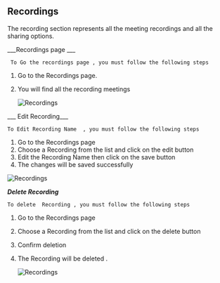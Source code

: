 ## Recordings

The recording section represents all the meeting recordings and all the sharing options.

___Recordings page ___

` To Go the recordings page , you must follow the following steps`

1. Go to the Recordings page.
2. You will find all the recording meetings

   ![Recordings](/img/save_recordings.png)

___ Edit Recording___

`To Edit Recording Name  , you must follow the following steps`

1. Go to the Recordings page
2. Choose a Recording from the list and click on the edit button
3. Edit the Recording Name then click on the save button
4. The changes will be saved successfully

 ![Recordings](/img/Edit_Recordings.png)

___Delete Recording___

`To delete  Recording , you must follow the following steps`

1. Go to the Recordings page
2. Choose a Recording from the list and click on the delete button
3. Confirm deletion
4. The Recording will be deleted .

   ![Recordings](/img/delete_recordings.png)